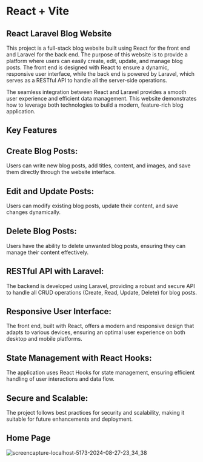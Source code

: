 # React + Vite

## React Laravel Blog Website
This project is a full-stack blog website built using React for the front end and Laravel for the back end. The purpose of this website is to provide a platform where users can easily create, edit, update, and manage blog posts. The front end is designed with React to ensure a dynamic, responsive user interface, while the back end is powered by Laravel, which serves as a RESTful API to handle all the server-side operations.

The seamless integration between React and Laravel provides a smooth user experience and efficient data management. This website demonstrates how to leverage both technologies to build a modern, feature-rich blog application.

## Key Features

## Create Blog Posts: 
Users can write new blog posts, add titles, content, and images, and save them directly through the website interface.

## Edit and Update Posts: 
Users can modify existing blog posts, update their content, and save changes dynamically.

## Delete Blog Posts: 
Users have the ability to delete unwanted blog posts, ensuring they can manage their content effectively.

## RESTful API with Laravel: 
The backend is developed using Laravel, providing a robust and secure API to handle all CRUD operations (Create, Read, Update, Delete) for blog posts.

## Responsive User Interface: 
The front end, built with React, offers a modern and responsive design that adapts to various devices, ensuring an optimal user experience on both desktop and mobile platforms.

## State Management with React Hooks: 
The application uses React Hooks for state management, ensuring efficient handling of user interactions and data flow.

## Secure and Scalable: 
The project follows best practices for security and scalability, making it suitable for future enhancements and deployment.

## Home Page

![screencapture-localhost-5173-2024-08-27-23_34_38](https://github.com/user-attachments/assets/624ee1e7-7f15-4707-8ca9-e384a82d5de7)

